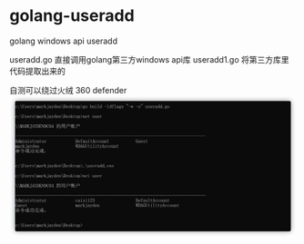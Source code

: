 # golang-useradd
golang windows api useradd


useradd.go 直接调用golang第三方windows api库
useradd1.go 将第三方库里代码提取出来的

自测可以绕过火绒 360 defender
![avatar](https://github.com/H1dery/golang-useradd/raw/main/WeChat52ec14bd9e8296fcf492bb5e1dd23a19.png)

